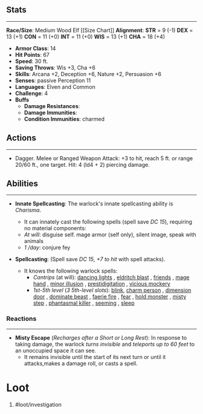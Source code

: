 
## Stats
---
**Race/Size**: Medium Wood Elf
	[[Size Chart]]
**Alignment**:
	**STR** = 9 (-1)
	**DEX** = 13 (+1)
	**CON** = 11 (+0)
	**INT** = 11 (+0)
	**WIS** = 13 (+1)
	**CHA** = 18 (+4)
-   **Armor Class**: 14
-   **Hit Points**: 67
-   **Speed**: 30 ft.
-   **Saving Throws**: Wis +3, Cha +6
-   **Skills**: Arcana +2, Deception +6, Nature +2, Persuasion +6
-   **Senses**: passive Perception 11
-   **Languages**: Elven and Common
-   **Challenge**: 4
-   **Buffs**
	-   **Damage Resistances**:
	-   **Damage Immunities**:
	-   **Condition Immunities**: charmed

## Actions
---
- Dagger. Melee or Ranged Weapon Attack: +3 to hit, reach 5 ft. or
range 20/60 ft., one target. Hit: 4 (ld4 + 2) piercing damage.

## Abilities
---
- **Innate Spellcasting**: The warlock's innate spellcasting ability is *Charisma*. 
	- It can innately cast the following spells (spell save *DC 15*), requiring no material components:
	- *At will*: disguise self. mage armor (self only), silent image, speak with animals
	- *1 /day*: conjure fey

- **Spellcasting**: (Spell save *DC 15*, *+7 to hit* with spell attacks). 
	- It knows the following warlock spells:
		- *Cantrips* (at will): [dancing lights](https://roll20.net/compendium/dnd5e/Dancing%20Lights#content) , [eldritch blast](https://roll20.net/compendium/dnd5e/Eldritch%20Blast#content) , [friends]() , [mage hand](https://roll20.net/compendium/dnd5e/Mage%20Hand#content) , [minor illusion](https://roll20.net/compendium/dnd5e/Minor%20Illusion#content) , [prestidigitation](https://roll20.net/compendium/dnd5e/Prestidigitation#content) , [vicious mockery](https://roll20.net/compendium/dnd5e/Vicious%20Mockery#content)
		- *1st-5th level* (*3 5th-level slots*): [blink](https://roll20.net/compendium/dnd5e/Blink#content), [charm person](https://roll20.net/compendium/dnd5e/Charm%20Person#content) , [dimension door](https://roll20.net/compendium/dnd5e/Dimension%20Door#content) , [dominate beast](https://roll20.net/compendium/dnd5e/Dominate%20Beast#content) , [faerie fire](https://roll20.net/compendium/dnd5e/Faerie%20Fire#content) , [fear](https://roll20.net/compendium/dnd5e/Fear#content) , [hold monster](https://roll20.net/compendium/dnd5e/Hold%20Monster#content) , [misty step](https://roll20.net/compendium/dnd5e/Misty%20Step#content) , [phantasmal killer](https://roll20.net/compendium/dnd5e/Phantasmal%20Killer#content) , [seeming](https://roll20.net/compendium/dnd5e/Seeming#content) , [sleep](https://roll20.net/compendium/dnd5e/Sleep#content)

### Reactions
---
- **Misty Escape** (*Recharges after a Short or Long Rest*): In response to taking damage, the warlock *turns invisible* and *teleports up to 60 feet* to an unoccupied space it can see. 
	- It remains invisible until the start of its next turn or until it attacks,makes a damage roll, or casts a spell.

# Loot
1. #loot/investigation 
	
